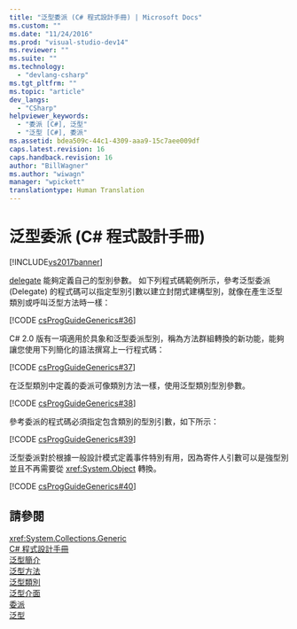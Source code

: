 ```yaml
---
title: "泛型委派 (C# 程式設計手冊) | Microsoft Docs"
ms.custom: ""
ms.date: "11/24/2016"
ms.prod: "visual-studio-dev14"
ms.reviewer: ""
ms.suite: ""
ms.technology: 
  - "devlang-csharp"
ms.tgt_pltfrm: ""
ms.topic: "article"
dev_langs: 
  - "CSharp"
helpviewer_keywords: 
  - "委派 [C#], 泛型"
  - "泛型 [C#], 委派"
ms.assetid: bdea509c-44c1-4309-aaa9-15c7aee009df
caps.latest.revision: 16
caps.handback.revision: 16
author: "BillWagner"
ms.author: "wiwagn"
manager: "wpickett"
translationtype: Human Translation
---
```

# 泛型委派 (C# 程式設計手冊)
[!INCLUDE[vs2017banner](../../../csharp/includes/vs2017banner.md)]

[delegate](../../../csharp/language-reference/keywords/delegate.md) 能夠定義自己的型別參數。  如下列程式碼範例所示，參考泛型委派 \(Delegate\) 的程式碼可以指定型別引數以建立封閉式建構型別，就像在產生泛型類別或呼叫泛型方法時一樣：  
  
 [!CODE [csProgGuideGenerics#36](../CodeSnippet/VS_Snippets_VBCSharp/csProgGuideGenerics#36)]  
  
 C\# 2.0 版有一項適用於具象和泛型委派型別，稱為方法群組轉換的新功能，能夠讓您使用下列簡化的語法撰寫上一行程式碼：  
  
 [!CODE [csProgGuideGenerics#37](../CodeSnippet/VS_Snippets_VBCSharp/csProgGuideGenerics#37)]  
  
 在泛型類別中定義的委派可像類別方法一樣，使用泛型類別型別參數。  
  
 [!CODE [csProgGuideGenerics#38](../CodeSnippet/VS_Snippets_VBCSharp/csProgGuideGenerics#38)]  
  
 參考委派的程式碼必須指定包含類別的型別引數，如下所示：  
  
 [!CODE [csProgGuideGenerics#39](../CodeSnippet/VS_Snippets_VBCSharp/csProgGuideGenerics#39)]  
  
 泛型委派對於根據一般設計模式定義事件特別有用，因為寄件人引數可以是強型別並且不再需要從 <xref:System.Object> 轉換。  
  
 [!CODE [csProgGuideGenerics#40](../CodeSnippet/VS_Snippets_VBCSharp/csProgGuideGenerics#40)]  
  
## 請參閱  
 <xref:System.Collections.Generic>   
 [C\# 程式設計手冊](../../../csharp/programming-guide/index.md)   
 [泛型簡介](../../../csharp/programming-guide/generics/introduction-to-generics.md)   
 [泛型方法](../../../csharp/programming-guide/generics/generic-methods.md)   
 [泛型類別](../../../csharp/programming-guide/generics/generic-classes.md)   
 [泛型介面](../../../csharp/programming-guide/generics/generic-interfaces.md)   
 [委派](../../../csharp/programming-guide/delegates/index.md)   
 [泛型](../Topic/Generics%20in%20the%20.NET%20Framework.md)